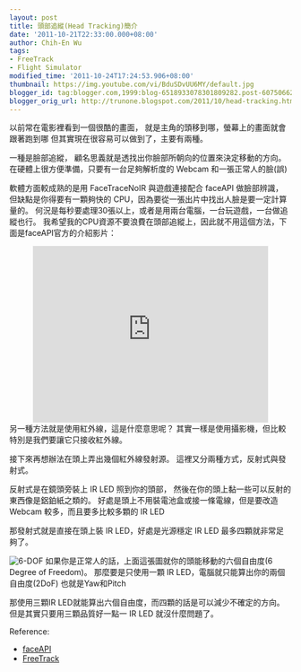 ```yaml
---
layout: post
title: 頭部追縱(Head Tracking)簡介
date: '2011-10-21T22:33:00.000+08:00'
author: Chih-En Wu
tags:
- FreeTrack
- Flight Simulator
modified_time: '2011-10-24T17:24:53.906+08:00'
thumbnail: https://img.youtube.com/vi/BduSDvUU6MY/default.jpg
blogger_id: tag:blogger.com,1999:blog-6518933078301809282.post-6075066285260759179
blogger_orig_url: http://trunone.blogspot.com/2011/10/head-tracking.html
---
```


以前常在電影裡看到一個很酷的畫面，
就是主角的頭移到哪，螢幕上的畫面就會跟著跑到哪
但其實現在很容易可以做到了，主要有兩種。

一種是臉部追縱，
顧名思義就是透找出你臉部所朝向的位置來決定移動的方向。
在硬體上很方便準備，只要有一台足夠解析度的 Webcam 和一張正常人的臉(誤)

軟體方面較成熟的是用 FaceTraceNoIR 與遊戲連接配合 faceAPI 做臉部辨識，
但缺點是你得要有一顆夠快的 CPU，因為要從一張出片中找出人臉是要一定計算量的。
何況是每秒要處理30張以上，或者是用兩台電腦，一台玩遊戲，一台做追縱也行。
我希望我的CPU資源不要浪費在頭部追縱上，因此就不用這個方法，下面是faceAPI官方的介紹影片：

<div class="separator" style="clear: both; text-align: center;"><iframe width="420" height="315" src="http://www.youtube.com/embed/BduSDvUU6MY" frameborder="0" allowfullscreen></iframe></div>
另一種方法就是使用紅外線，這是什麼意思呢？
其實一樣是使用攝影機，但比較特別是我們要讓它只接收紅外線。

接下來再想辦法在頭上弄出幾個紅外線發射源。
這裡又分兩種方式，反射式與發射式。

反射式是在鏡頭旁裝上 IR LED 照到你的頭部，
然後在你的頭上黏一些可以反射的東西像是鋁鉑紙之類的。
好處是頭上不用裝電池盒或接一條電線，但是要改造 Webcam 較多，而且要多比較多顆的 IR LED

那發射式就是直接在頭上裝 IR LED，好處是光源穩定 IR LED 最多四顆就非常足夠了。

![6-DOF](https://upload.wikimedia.org/wikipedia/commons/f/fa/6DOF_en.jpg)
如果你是正常人的話，上面這張圖就你的頭能移動的六個自由度(6 Degree of Freedom)。
那麼要是只使用一顆 IR LED，電腦就只能算出你的兩個自由度(2DoF) 也就是Yaw和Pitch

那使用三顆IR LED就能算出六個自由度，而四顆的話是可以減少不確定的方向。
但是其實只要用三顆品質好一點一 IR LED 就沒什麼問題了。

Reference:

* <a href="http://www.seeingmachines.com/product/faceapi/">faceAPI</a>
* <a href="http://www.free-track.net/english/">FreeTrack</a>
